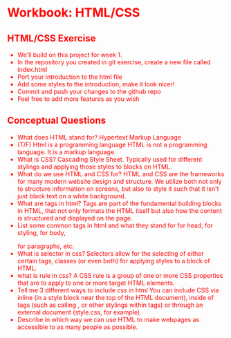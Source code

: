 # Workbook: HTML/CSS

## HTML/CSS Exercise
- We'll build on this project for week 1.
- In the repository you created in git exercise, create a new file called index.html
- Port your introduction to the html file
- Add some styles to the introduction, make it look nicer!
- Commit and push your changes to the github repo
- Feel free to add more features as you wish

## Conceptual Questions
- What does HTML stand for?
    Hypertext Markup Language
- (T/F) Html is a programming language
    HTML is not a programming language. It is a markup language.
-  What is CSS?
    Cascading Style Sheet. Typically used for different stylings and applying those styles to blocks on HTML.
- What do we use HTML and CSS for?
    HTML and CSS are the frameworks for many modern website design and structure. We utilize both not only to
      structure information on screens, but also to style it such that it isn't just black text on a white background.
- What are tags in html?
    Tags are part of the fundamental building blocks in HTML, that not only formats the HTML itself but also how the content is
      structured and displayed on the page.
- List some common tags in html and what they stand for
    <head> </head> for head, <style> </style> for styling, <body> </body> for body, <p> </p> for paragraphs, etc.
- What is selector in css?
    Selectors allow for the selecting of either certain tags, classes (or even both) for applying styles to a block of HTML.
- what is rule in css?
    A CSS rule is a group of one or more CSS properties that are to apply to one or more target HTML elements.
- Tell me 3 different ways to include css in html
    You can include CSS via inline (in a style block near the top of the HTML document), inside of tags (such as calling
        <body style="color:  red"> </body>, or other stylings within tags) or through an external document (style.css, for example).
- Describe in which way we can use HTML to make webpages as accessible to as many people as possible.
